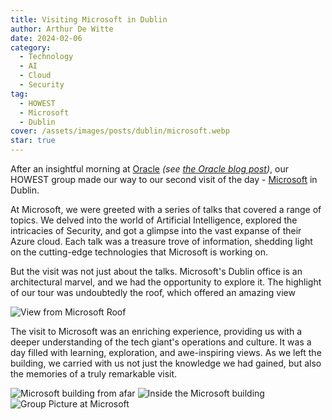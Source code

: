 ```yaml
---
title: Visiting Microsoft in Dublin
author: Arthur De Witte
date: 2024-02-06
category:
  - Technology
  - AI
  - Cloud
  - Security
tag:
  - HOWEST
  - Microsoft
  - Dublin
cover: /assets/images/posts/dublin/microsoft.webp
star: true
---
```


After an insightful morning at [Oracle](https://www.oracle.com) *(see [the Oracle blog post](./oracle.md))*, our HOWEST group made our way to our second visit of the day - [Microsoft](https://www.microsoft.com) in Dublin. 

At Microsoft, we were greeted with a series of talks that covered a range of topics. We delved into the world of Artificial Intelligence, explored the intricacies of Security, and got a glimpse into the vast expanse of their Azure cloud. Each talk was a treasure trove of information, shedding light on the cutting-edge technologies that Microsoft is working on.

But the visit was not just about the talks. Microsoft's Dublin office is an architectural marvel, and we had the opportunity to explore it. The highlight of our tour was undoubtedly the roof,  which offered an amazing view

![View from Microsoft Roof](/assets/images/posts/dublin/microsoft-1.webp)

The visit to Microsoft was an enriching experience, providing us with a deeper understanding of the tech giant's operations and culture. It was a day filled with learning, exploration, and awe-inspiring views. As we left the building, we carried with us not just the knowledge we had gained, but also the memories of a truly remarkable visit.

![Microsoft building from afar](/assets/images/posts/dublin/microsoft-2.webp)
![Inside the Microsoft building](/assets/images/posts/dublin/microsoft-3.webp)
![Group Picture at Microsoft](/assets/images/posts/dublin/microsoft-4.webp)